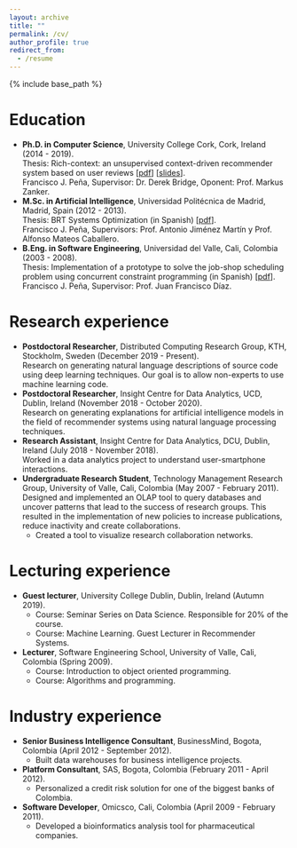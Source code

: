 ```yaml
---
layout: archive
title: ""
permalink: /cv/
author_profile: true
redirect_from:
  - /resume
---
```


{% include base_path %}

Education
======
* **Ph.D. in Computer Science**, University College Cork, Cork, Ireland (2014 - 2019).<br>
  Thesis: Rich-context: an unsupervised context-driven recommender system based on user reviews \[[pdf](http://melqkiades.github.io/files/download/thesis/phd-thesis.pdf)\] \[[slides](http://melqkiades.github.io/files/download/thesis/phd-slides.pdf)\].<br>
  Francisco J. Peña, Supervisor: Dr. Derek Bridge, Oponent: Prof. Markus Zanker.
* **M.Sc. in Artificial Intelligence**, Universidad Politécnica de Madrid, Madrid, Spain (2012 - 2013).<br>
  Thesis: BRT Systems Optimization (in Spanish) \[[pdf](http://melqkiades.github.io/files/download/thesis/msc-thesis.pdf)\].<br>
  Francisco J. Peña, Supervisors: Prof. Antonio Jiménez Martín y Prof. Alfonso Mateos Caballero.
* **B.Eng. in Software Engineering**, Universidad del Valle, Cali, Colombia (2003 - 2008).<br>
  Thesis: Implementation of a prototype to solve the job-shop scheduling problem using concurrent constraint programming (in Spanish) \[[pdf](http://melqkiades.github.io/files/download/thesis/undergrad-thesis.pdf)\].<br>
  Francisco J. Peña, Supervisor: Prof. Juan Francisco Díaz.



Research experience
======
* **Postdoctoral Researcher**, Distributed Computing Research Group, KTH, Stockholm, Sweden (December 2019 - Present).<br>
  Research on generating natural language descriptions of source code using deep learning techniques. Our goal is to allow non-experts to use machine learning code.
* **Postdoctoral Researcher**, Insight Centre for Data Analytics, UCD, Dublin, Ireland (November 2018 - October 2020).<br>
  Research on generating explanations for artificial intelligence models in the field of recommender systems using natural language processing techniques.
* **Research Assistant**, Insight Centre for Data Analytics, DCU, Dublin, Ireland (July 2018 - November 2018).<br>
  Worked in a data analytics project to understand user-smartphone interactions.
* **Undergraduate Research Student**, Technology Management Research Group, University of Valle, Cali, Colombia (May 2007 - February 2011).<br>
  Designed and implemented an OLAP tool to query databases and uncover patterns that lead to the success of research groups. This resulted in the implementation of new policies to increase publications, reduce inactivity and create collaborations.
  * Created a tool to visualize research collaboration networks.



Lecturing experience
======
* **Guest lecturer**, University College Dublin, Dublin, Ireland (Autumn 2019).<br>
  * Course: Seminar Series on Data Science. Responsible for 20% of the course.<br>
  * Course: Machine Learning. Guest Lecturer in Recommender Systems.
* **Lecturer**, Software Engineering School, University of Valle, Cali, Colombia (Spring 2009).<br>
  * Course: Introduction to object oriented programming.<br>
  * Course: Algorithms and programming.


Industry experience
======
* **Senior Business Intelligence Consultant**, BusinessMind, Bogota, Colombia (April 2012 - September 2012).<br>
  * Built data warehouses for business intelligence projects.
* **Platform Consultant**, SAS, Bogota, Colombia (February 2011 - April 2012).<br>
  * Personalized a credit risk solution for one of the biggest banks of Colombia.
* **Software Developer**, Omicsco, Cali, Colombia (April 2009 - February 2011).<br>
  * Developed a bioinformatics analysis tool for pharmaceutical companies.



